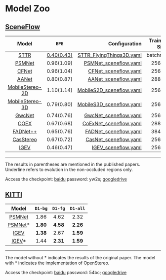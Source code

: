 # Model Zoo

## [SceneFlow](https://lmb.informatik.uni-freiburg.de/resources/datasets/SceneFlowDatasets.en.html)

|   Model   | `EPE`    |  Configuration |  Train Input Size  |
|:---------:|:----------:|-------------:|:------------:|
| [STTR](https://arxiv.org/abs/2011.02910)|    <ins>0.40(0.43)</ins>  |[STTR_FlyingThings3D.yaml](../configs/sttr/STTR_FlyingThings3D.yaml) |   batchrandom   |
| [PSMNet](https://arxiv.org/abs/1803.08669) |     0.96(1.09)     |[PSMNet_sceneflow.yaml](../configs/psmnet/PSMNet_sceneflow.yaml) |   256x512    |
| [CFNet](https://arxiv.org/abs/2104.04314) |     0.96(1.04)      | [CFNet_sceneflow.yaml](../configs/cfnet/CFNet_sceneflow_part2.yaml) |   256x512    |
| [AANet](https://arxiv.org/abs/2004.09548)     |     0.80(0.87)      | [AANet_sceneflow.yaml](../configs/aanet/AANet_sceneflow.yaml) |   288x576    |
| [MobileStereo-2D](https://arxiv.org/abs/2108.09770) |     1.10(1.14)      |[MobileS2D_sceneflow.yaml](../configs/coex/MobileS2D_sceneflow.yaml) |   256x512   |
| [MobileStereo-3D](https://arxiv.org/abs/2108.09770)|     0.79(0.80)      | [MobileS3D_sceneflow.yaml](../configs/coex/MobileS3D_sceneflow.yaml) |   256x512   |
| [GwcNet](https://arxiv.org/pdf/1903.04025) |     0.74(0.76)      |[GwcNet_sceneflow.yaml](../configs/gwcnet/GwcNet_sceneflow.yaml) |   256x512    |
| [COEX](https://arxiv.org/abs/2108.05773) |     0.67(0.68)      |[CoExNet_sceneflow.yaml](../configs/coex/CoExNet_sceneflow.yaml) |   288x576   |
| [FADNet++](https://arxiv.org/abs/2110.02582)|     0.65(0.76)      |  [FADNet_sceneflow.yaml](../configs/fadnet/FADNet_sceneflow.yaml) |   384x768    |
| [CasStereo](https://arxiv.org/abs/1912.06378)|     0.67(0.72)      |[CasNet_sceneflow.yaml](../configs/casnet/CasNet_sceneflow.yaml) |   256x512   |
| [IGEV](https://arxiv.org/pdf/2303.06615.pdf)|     0.46(0.47)      | [IGEV_sceneflow.yaml](../configs/igev/IGEV_sceneflow.yaml) |   256x512   |

------------------------------------------
The results in parentheses are mentioned in the published papers. Underline refers to evalution in the non-occluded regions only.

Access the checkpoint: [baidu](https://pan.baidu.com/s/1rwzdzSXjRT7XTQwT-80J1A) password: yw2s; [googledrive](https://drive.google.com/drive/folders/1oRw26PjWFIXD9ho5pLnvhPwodGTPFPoY?usp=sharing)

## [KITTI](https://www.cvlibs.net/datasets/kitti/eval_scene_flow.php?benchmark=stereo)

|                     Model                     | `D1-bg`  | `D1-fg`  | `D1-all` |
|:---------------------------------------------:|:--------:|:--------:|:--------:|
|  [PSMNet](https://arxiv.org/abs/1803.08669)   |   1.86   |   4.62   |   2.32   |
|  [PSMNet](https://arxiv.org/abs/1803.08669)*  | **1.80** | **4.58** | **2.26** |
|  [IGEV](https://arxiv.org/pdf/2303.06615.pdf)  | **1.38** |   2.67   | **1.59** |
|  [IGEV](https://arxiv.org/pdf/2303.06615.pdf)* |   1.44   | **2.31** | **1.59** |

------------------------------------------

The model without * indicates the results of the original paper. The model with * indicates the implementation of OpenStereo.

Access the checkpoint: [baidu](https://pan.baidu.com/s/16wFZxtHan-VTKR57NizZLw) password: 54bc; [googledrive](https://drive.google.com/drive/folders/1gw6zQCJ3sqhR4v73-QRsFP3O2AT5OexU?usp=sharing)
